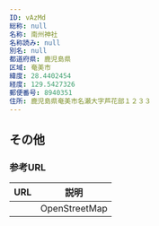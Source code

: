 ```yaml
---
ID: vAzMd
総称: null
名称: 南州神社
名称読み: null
別名: null
都道府県: 鹿児島県
区域: 奄美市
緯度: 28.4402454
経度: 129.5427326
郵便番号: 8940351
住所: 鹿児島県奄美市名瀬大字芦花部１２３３
---
```


## その他

### 参考URL

| URL | 説明          |
| --- | ------------- |
|     | OpenStreetMap |
